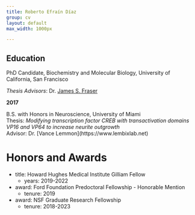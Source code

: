 ```yaml
---
title: Roberto Efraín Díaz
group: cv
layout: default
max_width: 1000px

---
```

## Education
PhD Candidate, Biochemistry and Molecular Biology, University of California, San Francisco

_Thesis Advisors_: Dr. [James S. Fraser](https://fraserlab.com)

<div class="row" style="max-width: {{page.max_width}};">
<strong>2017</strong>
<p>B.S. with Honors in Neuroscience, University of Miami
<br>
Thesis: <em>Modifying transcription factor CREB with transactivation domains VP16 and VP64 to increase neurite outgrowth</em>
<br>
Advisor: Dr. [Vance Lemmon](https://www.lembixlab.net)</p></div>


# Honors and Awards
- title: Howard Hughes Medical Institute Gilliam Fellow
  - years: 2019-2022
- award: Ford Foundation Predoctoral Fellowship - Honorable Mention
  - tenure: 2019
- award: NSF Graduate Research Fellowship
  - tenure: 2018-2023
